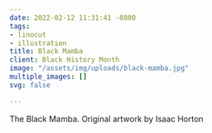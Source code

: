 ```yaml
---
date: 2022-02-12 11:31:41 -0800
tags:
- linocut
- illustration
title: Black Mamba
client: Black History Month
image: "/assets/img/uploads/black-mamba.jpg"
multiple_images: []
svg: false

---
```

The Black Mamba. Original artwork by Isaac Horton